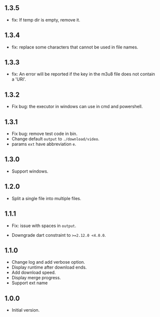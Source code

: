 ## 1.3.5

- fix: If temp dir is empty, remove it.

## 1.3.4

- fix: replace some characters that cannot be used in file names.

## 1.3.3

- fix: An error will be reported if the key in the m3u8 file does not contain a 'URI'.

## 1.3.2

- Fix bug: the executor in windows can use in cmd and powershell.

## 1.3.1

- Fix bug: remove test code in bin.
- Change default `output` to `./download/video`.
- params `ext` have abbreviation `e`.

## 1.3.0

- Support windows.

## 1.2.0

- Split a single file into multiple files.

## 1.1.1

- Fix: issue with spaces in `output`.

- Downgrade dart constraint  to `>=2.12.0 <4.0.0`.

## 1.1.0

- Change log and add verbose option.
- Display runtime after download ends.
- Add download speed.
- Display merge progress.
- Support ext name

## 1.0.0

- Initial version.
